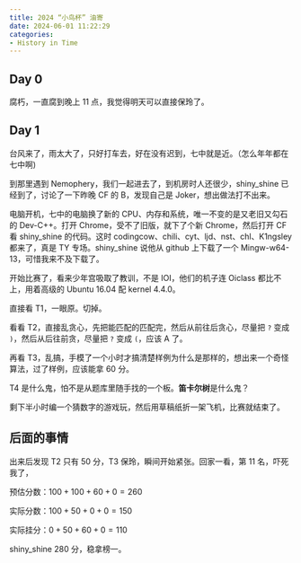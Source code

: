 ```yaml
---
title: 2024 “小鸟杯” 油寄
date: 2024-06-01 11:22:29
categories:
- History in Time
---
```

## Day 0

腐朽，一直腐到晚上 11 点，我觉得明天可以直接保玲了。

## Day 1

台风来了，雨太大了，只好打车去，好在没有迟到，七中就是近。（怎么年年都在七中啊)

到那里遇到 Nemophery，我们一起进去了，到机房时人还很少，shiny_shine 已经到了，讨论了一下昨晚 CF 的 B，发现自己是 Joker，想出做法打不出来。

电脑开机，七中的电脑换了新的 CPU、内存和系统，唯一不变的是又老旧又勾石的 Dev-C++。打开 Chrome，受不了旧版，就下了个新 Chrome，然后打开 CF 看 shiny_shine 的代码。这时 codingcow、chili、cyt、ljd、nst、chl、K1ngsley 都来了，真是 TY 专场。shiny_shine 说他从 github 上下载了一个 Mingw-w64-13，可惜我来不及下载了。

开始比赛了，看来少年宫吸取了教训，不是 IOI，他们的机子连 Oiclass 都比不上，用着高级的 Ubuntu 16.04 配 kernel 4.4.0。

<!--more-->

直接看 T1，一眼原。切掉。

看看 T2，直接乱贪心，先把能匹配的匹配完，然后从前往后贪心，尽量把  `?` 变成 `)`，然后从后往前贪，尽量把 `?` 变成 `(`，应该 A 了。


再看 T3，乱搞，手模了一个小时才搞清楚样例为什么是那样的，想出来一个奇怪算法，过了样例，应该能拿 $60$ 分。

T4 是什么鬼，怕不是从题库里随手找的一个板。**笛卡尔树**是什么鬼？

剩下半小时编一个猜数字的游戏玩，然后用草稿纸折一架飞机，比赛就结束了。


## 后面的事情


出来后发现 T2 只有 $50$ 分，T3 保玲，瞬间开始紧张。回家一看，第 11 名，吓死我了，

预估分数：$100+100+60+0=260$

实际分数：$100+50+0+0=150$

实际挂分：$0+50+60+0=110$

shiny_shine $280$ 分，稳拿榜一。
<!--more-->
